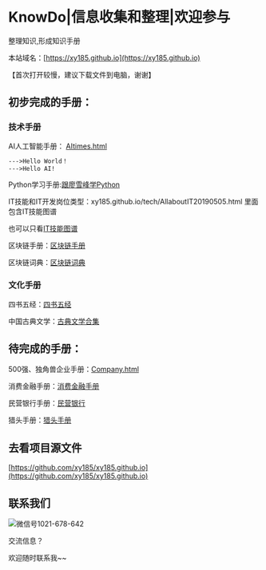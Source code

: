 # KnowDo|信息收集和整理|欢迎参与


整理知识,形成知识手册

本站域名：[https://xy185.github.io](https://xy185.github.io)

【首次打开较慢，建议下载文件到电脑，谢谢】


## 初步完成的手册：

### 技术手册



AI人工智能手册：
[AItimes.html](https://xy185.github.io/tech/AI/AItimes20190122.html)

```markdown
--->Hello World！
--->Hello AI!
```

Python学习手册:[跟廖雪峰学Python](https://xy185.github.io/tech/learnpythonwithlxf20181108.html)

IT技能和IT开发岗位类型：xy185.github.io/tech/AllaboutIT20190505.html 里面包含IT技能图谱

也可以只看[IT技能图谱](https://xy185.github.io/tech/skills/skillsmap20190101.html)

区块链手册：[区块链手册](https://xy185.github.io/tech/blockchain/blockchainguidebook20181215.html)

区块链词典：[区块链词典](https://xy185.github.io/tech/blockchain/blockchaindictionary20181119.html)


### 文化手册

四书五经：[四书五经](https://xy185.github.io/culture/china/9classicbookofChina20181219.html)

中国古典文学：[古典文学合集](https://xy185.github.io/culture/china/gudianwenxue20181220.html)

## 待完成的手册：


500强、独角兽企业手册：[Company.html](https://xy185.github.io/company/companys20190220.html)

消费金融手册：[消费金融手册](https://xy185.github.io/fi/consumerfinance/consumerfinance20181224.html)

民营银行手册：[民营银行](https://xy185.github.io/fi/bank/pbanks20181227.html)

猎头手册：[猎头手册](https://xy185.github.io/HRM/hunter20181225.html)




## 去看项目源文件

[https://github.com/xy185/xy185.github.io](https://github.com/xy185/xy185.github.io)

## 联系我们

![微信号1021-678-642](https://upload-images.jianshu.io/upload_images/14217605-2b7ffa03c644ba1e.jpg?imageMogr2/auto-orient/strip%7CimageView2/2/w/181/format/webp)

交流信息？

欢迎随时联系我~~


